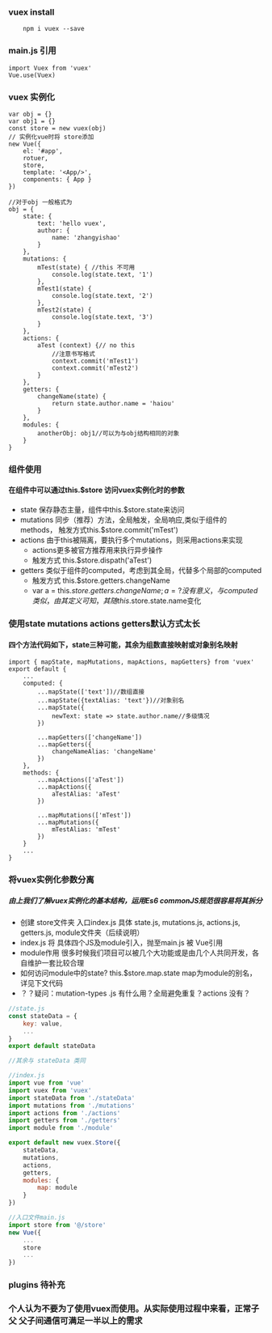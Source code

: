 ### vuex install
```node
    npm i vuex --save
```

### main.js 引用
```
import Vuex from 'vuex'
Vue.use(Vuex)
```

### vuex 实例化
```apple js
var obj = {}
var obj1 = {}
const store = new vuex(obj)
// 实例化vue时将 store添加
new Vue({
    el: '#app',
    rotuer,
    store,
    template: '<App/>',
    components: { App }
})

//对于obj 一般格式为
obj = {
    state: {
        text: 'hello vuex',
        author: {
            name: 'zhangyishao'
        }
    },
    mutations: {
        mTest(state) { //this 不可用
            console.log(state.text, '1')
        },
        mTest1(state) {
            console.log(state.text, '2')
        },
        mTest2(state) {
            console.log(state.text, '3')
        }
    },
    actions: {
        aTest (context) {// no this
            //注意书写格式
            context.commit('mTest1')
            context.commit('mTest2')
        }
    },
    getters: {
        changeName(state) {
            return state.author.name = 'haiou'
        }
    },
    modules: {
        anotherObj: obj1//可以为与obj结构相同的对象
    }
}
```

### 组件使用
#### 在组件中可以通过this.$store 访问vuex实例化时的参数
+ state 保存静态主量，组件中this.$store.state来访问
+ mutations 同步（推荐）方法，全局触发，全局响应,类似于组件的methods， 触发方式this.$store.commit('mTest')
+ actions 由于this被隔离，要执行多个mutations，则采用actions来实现
    + actions更多被官方推荐用来执行异步操作
    + 触发方式 this.$store.dispath('aTest')
+ getters 类似于组件的computed，考虑到其全局，代替多个局部的computed
    + 触发方式 this.$store.getters.changeName
    + var a = this.$store.getters.changeName; a = ?没有意义，与computed类似，由其定义可知，其随this.$store.state.name变化
    
### 使用state mutations actions getters默认方式太长
#### 四个方法代码如下，state三种可能，其余为组数直接映射或对象别名映射
```
import { mapState, mapMutations, mapActions, mapGetters} from 'vuex'
export default {
    ...
    computed: {
        ...mapState(['text'])//数组直接
        ...mapState({textAlias: 'text'})//对象别名
        ...mapState({
            newText: state => state.author.name//多级情况
        })
        
        ...mapGetters(['changeName'])
        ...mapGetters({
            changeNameAlias: 'changeName'
        })
    },
    methods: {
        ...mapActions(['aTest'])
        ...mapActions({
            aTestAlias: 'aTest'
        })
        
        ...mapMutations(['mTest'])
        ...mapMutations({
            mTestAlias: 'mTest'
        })
    }
    ...
}
```
### 将vuex实例化参数分离
##### 由上我们了解vuex实例化的基本结构，运用Es6 commonJS规范很容易将其拆分
+ 创建 store文件夹 入口index.js 具体 state.js, mutations.js, actions.js, getters.js, module文件夹（后续说明）
+ index.js 将 具体四个JS及module引入，抛至main.js 被 Vue引用
+ module作用 很多时候我们项目可以被几个大功能或是由几个人共同开发，各自维护一套比较合理
+ 如何访问module中的state? this.$store.map.state map为module的别名，详见下文代码
+ ？？疑问：mutation-types .js 有什么用？全局避免重复？actions 没有？
```js
//state.js
const stateData = {
    key: value,
    ...
}
export default stateData

//其余与 stateData 类同

//index.js
import vue from 'vue'
import vuex from 'vuex'
import stateData from './stateData'
import mutations from './mutations'
import actions from './actions'
import getters from './getters'
import module from './module'

export default new vuex.Store({
    stateData,
    mutations,
    actions,
    getters,
    modules: {
        map: module
    }
})

//入口文件main.js
import store from '@/store'
new Vue({
    ...
    store
    ...
})
```
### plugins 待补充
### 个人认为不要为了使用vuex而使用。从实际使用过程中来看，正常子父 父子间通信可满足一半以上的需求
        